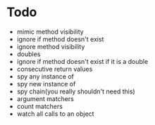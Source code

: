 # Todo

* mimic method visibility
* ignore if method doesn't exist
* ignore method visibility
* doubles
* ignore if method doesn't exist if it is a double
* consecutive return values
* spy any instance of
* spy new instance of
* spy chain(you really shouldn't need this)
* argument matchers
* count matchers
* watch all calls to an object
